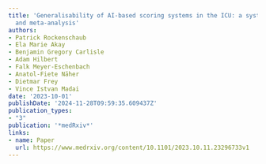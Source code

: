 ```yaml
---
title: 'Generalisability of AI-based scoring systems in the ICU: a systematic review
  and meta-analysis'
authors:
- Patrick Rockenschaub
- Ela Marie Akay
- Benjamin Gregory Carlisle
- Adam Hilbert
- Falk Meyer-Eschenbach
- Anatol-Fiete Näher
- Dietmar Frey
- Vince Istvan Madai
date: '2023-10-01'
publishDate: '2024-11-28T09:59:35.609437Z'
publication_types:
- "3"
publication: '*medRxiv*'
links:
- name: Paper
  url: https://www.medrxiv.org/content/10.1101/2023.10.11.23296733v1
---
```

